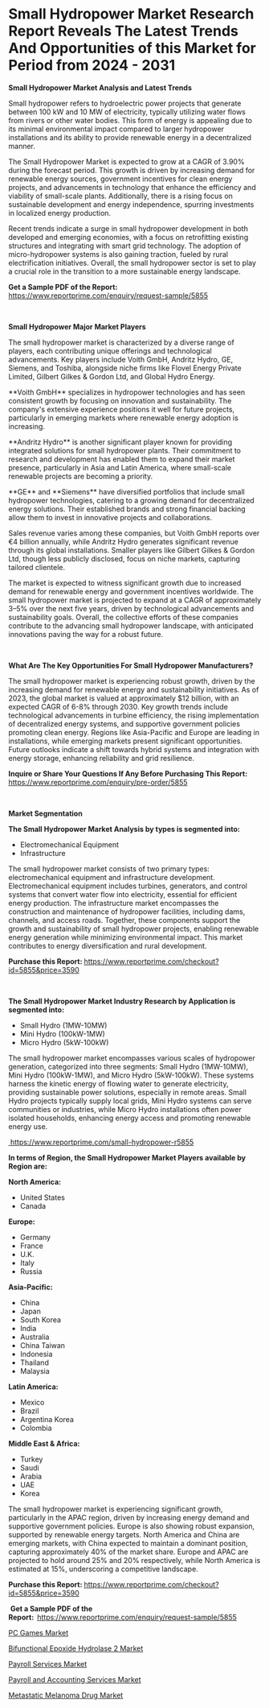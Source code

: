 <p><h1>Small Hydropower Market Research Report Reveals The Latest Trends And Opportunities of this Market for Period from 2024 - 2031</h1></p><p><strong>Small Hydropower Market Analysis and Latest Trends</strong></p>
<p><p>Small hydropower refers to hydroelectric power projects that generate between 100 kW and 10 MW of electricity, typically utilizing water flows from rivers or other water bodies. This form of energy is appealing due to its minimal environmental impact compared to larger hydropower installations and its ability to provide renewable energy in a decentralized manner. </p><p>The Small Hydropower Market is expected to grow at a CAGR of 3.90% during the forecast period. This growth is driven by increasing demand for renewable energy sources, government incentives for clean energy projects, and advancements in technology that enhance the efficiency and viability of small-scale plants. Additionally, there is a rising focus on sustainable development and energy independence, spurring investments in localized energy production.</p><p>Recent trends indicate a surge in small hydropower development in both developed and emerging economies, with a focus on retrofitting existing structures and integrating with smart grid technology. The adoption of micro-hydropower systems is also gaining traction, fueled by rural electrification initiatives. Overall, the small hydropower sector is set to play a crucial role in the transition to a more sustainable energy landscape.</p></p>
<p><strong>Get a Sample PDF of the Report:&nbsp;</strong> <a href="https://www.reportprime.com/enquiry/request-sample/5855?utm_campaign=1835&utm_medium=2&utm_source=Github&utm_content=ia&utm_term=27112024&utm_id=small-hydropower">https://www.reportprime.com/enquiry/request-sample/5855</a></p>
<p>&nbsp;</p>
<p><strong>Small Hydropower Major Market Players</strong></p>
<p><p>The small hydropower market is characterized by a diverse range of players, each contributing unique offerings and technological advancements. Key players include Voith GmbH, Andritz Hydro, GE, Siemens, and Toshiba, alongside niche firms like Flovel Energy Private Limited, Gilbert Gilkes & Gordon Ltd, and Global Hydro Energy.</p><p>**Voith GmbH** specializes in hydropower technologies and has seen consistent growth by focusing on innovation and sustainability. The company's extensive experience positions it well for future projects, particularly in emerging markets where renewable energy adoption is increasing.</p><p>**Andritz Hydro** is another significant player known for providing integrated solutions for small hydropower plants. Their commitment to research and development has enabled them to expand their market presence, particularly in Asia and Latin America, where small-scale renewable projects are becoming a priority.</p><p>**GE** and **Siemens** have diversified portfolios that include small hydropower technologies, catering to a growing demand for decentralized energy solutions. Their established brands and strong financial backing allow them to invest in innovative projects and collaborations.</p><p>Sales revenue varies among these companies, but Voith GmbH reports over €4 billion annually, while Andritz Hydro generates significant revenue through its global installations. Smaller players like Gilbert Gilkes & Gordon Ltd, though less publicly disclosed, focus on niche markets, capturing tailored clientele.</p><p>The market is expected to witness significant growth due to increased demand for renewable energy and government incentives worldwide. The small hydropower market is projected to expand at a CAGR of approximately 3–5% over the next five years, driven by technological advancements and sustainability goals. Overall, the collective efforts of these companies contribute to the advancing small hydropower landscape, with anticipated innovations paving the way for a robust future.</p></p>
<p>&nbsp;</p>
<p><strong>What Are The Key Opportunities For Small Hydropower Manufacturers?</strong></p>
<p><p>The small hydropower market is experiencing robust growth, driven by the increasing demand for renewable energy and sustainability initiatives. As of 2023, the global market is valued at approximately $12 billion, with an expected CAGR of 6-8% through 2030. Key growth trends include technological advancements in turbine efficiency, the rising implementation of decentralized energy systems, and supportive government policies promoting clean energy. Regions like Asia-Pacific and Europe are leading in installations, while emerging markets present significant opportunities. Future outlooks indicate a shift towards hybrid systems and integration with energy storage, enhancing reliability and grid resilience.</p></p>
<p><strong>Inquire or Share Your Questions If Any Before Purchasing This Report:</strong> <a href="https://www.reportprime.com/enquiry/pre-order/5855?utm_campaign=1835&utm_medium=2&utm_source=Github&utm_content=ia&utm_term=27112024&utm_id=small-hydropower">https://www.reportprime.com/enquiry/pre-order/5855</a></p>
<p>&nbsp;</p>
<p><strong>Market Segmentation</strong></p>
<p><strong>The Small Hydropower Market Analysis by types is segmented into:</strong></p>
<p><ul><li>Electromechanical Equipment</li><li>Infrastructure</li></ul></p>
<p><p>The small hydropower market consists of two primary types: electromechanical equipment and infrastructure development. Electromechanical equipment includes turbines, generators, and control systems that convert water flow into electricity, essential for efficient energy production. The infrastructure market encompasses the construction and maintenance of hydropower facilities, including dams, channels, and access roads. Together, these components support the growth and sustainability of small hydropower projects, enabling renewable energy generation while minimizing environmental impact. This market contributes to energy diversification and rural development.</p></p>
<p><strong>Purchase this Report:&nbsp;</strong><a href="https://www.reportprime.com/checkout?id=5855&price=3590&utm_campaign=1835&utm_medium=2&utm_source=Github&utm_content=ia&utm_term=27112024&utm_id=small-hydropower">https://www.reportprime.com/checkout?id=5855&price=3590</a></p>
<p>&nbsp;</p>
<p><strong>The Small Hydropower Market Industry Research by Application is segmented into:</strong></p>
<p><ul><li>Small Hydro (1MW-10MW)</li><li>Mini Hydro (100kW-1MW)</li><li>Micro Hydro (5kW-100kW)</li></ul></p>
<p><p>The small hydropower market encompasses various scales of hydropower generation, categorized into three segments: Small Hydro (1MW-10MW), Mini Hydro (100kW-1MW), and Micro Hydro (5kW-100kW). These systems harness the kinetic energy of flowing water to generate electricity, providing sustainable power solutions, especially in remote areas. Small Hydro projects typically supply local grids, Mini Hydro systems can serve communities or industries, while Micro Hydro installations often power isolated households, enhancing energy access and promoting renewable energy use.</p></p>
<p><a href="https://www.reportprime.com/small-hydropower-r5855?utm_campaign=1835&utm_medium=2&utm_source=Github&utm_content=ia&utm_term=27112024&utm_id=small-hydropower">&nbsp;https://www.reportprime.com/small-hydropower-r5855</a></p>
<p><strong>In terms of Region, the Small Hydropower Market Players available by Region are:</strong></p>
<p>
    <p> <strong> North America: </strong>
        <ul>
            <li>United States</li>
            <li>Canada</li>
        </ul>
        </p> 
    <p> <strong> Europe: </strong>
        <ul>
            <li>Germany</li>
            <li>France</li>
            <li>U.K.</li>
            <li>Italy</li>
            <li>Russia</li>
        </ul>
        </p> 
    <p> <strong> Asia-Pacific: </strong>
        <ul>
            <li>China</li>
            <li>Japan</li>
            <li>South Korea</li>
            <li>India</li>
            <li>Australia</li>
            <li>China Taiwan</li>
            <li>Indonesia</li>
            <li>Thailand</li>
            <li>Malaysia</li>
        </ul>
        </p> 
    <p> <strong> Latin America: </strong>
        <ul>
            <li>Mexico</li>
            <li>Brazil</li>
            <li>Argentina Korea</li>
            <li>Colombia</li>
        </ul>
        </p> 
    <p> <strong> Middle East & Africa: </strong>
        <ul>
            <li>Turkey</li>
            <li>Saudi</li>
            <li>Arabia</li>
            <li>UAE</li>
            <li>Korea</li>
        </ul>
    </p>
    </p>
<p><p>The small hydropower market is experiencing significant growth, particularly in the APAC region, driven by increasing energy demand and supportive government policies. Europe is also showing robust expansion, supported by renewable energy targets. North America and China are emerging markets, with China expected to maintain a dominant position, capturing approximately 40% of the market share. Europe and APAC are projected to hold around 25% and 20% respectively, while North America is estimated at 15%, underscoring a competitive landscape.</p></p>
<p><strong>Purchase this Report: </strong><a href="https://www.reportprime.com/checkout?id=5855&price=3590&utm_campaign=1835&utm_medium=2&utm_source=Github&utm_content=ia&utm_term=27112024&utm_id=small-hydropower">https://www.reportprime.com/checkout?id=5855&price=3590</a></p>
<p>&nbsp;<strong>Get a Sample PDF of the Report:&nbsp;&nbsp;</strong><a href="https://www.reportprime.com/enquiry/request-sample/5855?utm_campaign=1835&utm_medium=2&utm_source=Github&utm_content=ia&utm_term=27112024&utm_id=small-hydropower">https://www.reportprime.com/enquiry/request-sample/5855</a></p>
<p><strong></strong></p>
<p><p><a href="https://www.linkedin.com/pulse/lucrative-growth-pc-games-market-forecasted-cagr-54-from-2024-mv5te?utm_campaign=1835&utm_medium=2&utm_source=Github&utm_content=ia&utm_term=27112024&utm_id=small-hydropower">PC Games Market</a></p><p><a href="https://issuu.com/reportprime-2/docs/bifunctional-epoxide-hydrolase-2-ma_7a3373cd7fb549?utm_campaign=1835&utm_medium=2&utm_source=Github&utm_content=ia&utm_term=27112024&utm_id=small-hydropower">Bifunctional Epoxide Hydrolase 2 Market</a></p><p><a href="https://www.linkedin.com/pulse/payroll-services-market-dynamics-forecast-2024-2031-68-durwe?utm_campaign=1835&utm_medium=2&utm_source=Github&utm_content=ia&utm_term=27112024&utm_id=small-hydropower">Payroll Services Market</a></p><p><a href="https://www.linkedin.com/pulse/growing-demand-payroll-accounting-services-market-forecasting-c6eae?utm_campaign=1835&utm_medium=2&utm_source=Github&utm_content=ia&utm_term=27112024&utm_id=small-hydropower">Payroll and Accounting Services Market</a></p><p><a href="https://issuu.com/reportprime-2/docs/metastatic-melanoma-drug-market-siz_52c8b680b28fcf?utm_campaign=1835&utm_medium=2&utm_source=Github&utm_content=ia&utm_term=27112024&utm_id=small-hydropower">Metastatic Melanoma Drug Market</a></p></p>